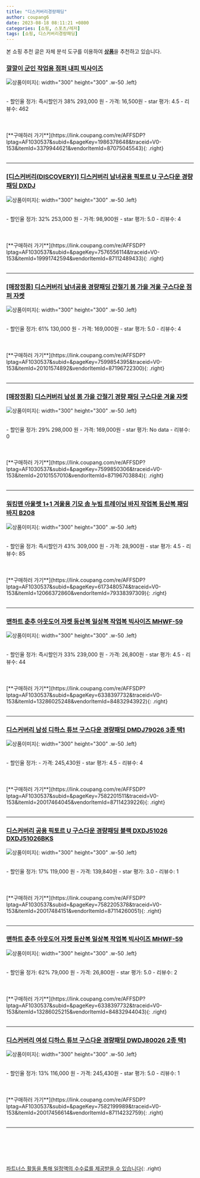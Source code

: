 ```yaml
---
title: "디스커버리경량패딩"
author: coupang6
date: 2023-08-18 08:11:21 +0800
categories: [쇼핑, 스포츠/레저]
tags: [쇼핑, 디스커버리경량패딩]
---
```


본 쇼핑 추천 글은 자체 분석 도구를 이용하여 [**상품**](https://link.coupang.com/a/bao1ui)을 추천하고 있습니다.

### [깔깔이 군인 작업용 점퍼 내피 빅사이즈](https://link.coupang.com/re/AFFSDP?lptag=AF1030537&subid=&pageKey=1986378648&traceid=V0-153&itemId=3379944621&vendorItemId=87075045543)

![상품이미지](https://thumbnail10.coupangcdn.com/thumbnails/remote/230x230ex/image/vendor_inventory/f868/530f36cd8c561b1ff64ad0820385aec74cf993be133f505fb50798f13f68.jpg){: width="300" height="300" .w-50 .left}


<br>
- 할인율 정가: 즉시할인가 38%  293,000   원
- 가격: 16,500원
- star 평가: 4.5
- 리뷰수: 462
<br>
<br>
<br>
<br>
[**구매하러 가기**](https://link.coupang.com/re/AFFSDP?lptag=AF1030537&subid=&pageKey=1986378648&traceid=V0-153&itemId=3379944621&vendorItemId=87075045543){: .right}
<br>
<br>

---

### [[디스커버리(DISCOVERY)] 디스커버리 남녀공용 픽토르 U 구스다운 경량패딩 DXDJ](https://link.coupang.com/re/AFFSDP?lptag=AF1030537&subid=&pageKey=7576556114&traceid=V0-153&itemId=19991742594&vendorItemId=87112489433)

![상품이미지](https://thumbnail10.coupangcdn.com/thumbnails/remote/230x230ex/image/vendor_inventory/d9d5/5f91bb184c0cd5d5c5c11de155912f8cd24ef10c7be2e04358e732c90165.jpg){: width="300" height="300" .w-50 .left}


<br>
- 할인율 정가: 32%  253,000   원
- 가격: 98,900원
- star 평가: 5.0
- 리뷰수: 4
<br>
<br>
<br>
<br>
[**구매하러 가기**](https://link.coupang.com/re/AFFSDP?lptag=AF1030537&subid=&pageKey=7576556114&traceid=V0-153&itemId=19991742594&vendorItemId=87112489433){: .right}
<br>
<br>

---

### [[매장정품] 디스커버리 남녀공용 경량패딩 간절기 봄 가을 겨울 구스다운 점퍼 자켓](https://link.coupang.com/re/AFFSDP?lptag=AF1030537&subid=&pageKey=7599854395&traceid=V0-153&itemId=20101574892&vendorItemId=87196722300)

![상품이미지](https://thumbnail7.coupangcdn.com/thumbnails/remote/230x230ex/image/vendor_inventory/21b1/2c159e1e8c41728548c03ccc0eb661ccb1350d2aeaf320148713b136328d.png){: width="300" height="300" .w-50 .left}


<br>
- 할인율 정가: 61%  130,000   원
- 가격: 169,000원
- star 평가: 5.0
- 리뷰수: 4
<br>
<br>
<br>
<br>
[**구매하러 가기**](https://link.coupang.com/re/AFFSDP?lptag=AF1030537&subid=&pageKey=7599854395&traceid=V0-153&itemId=20101574892&vendorItemId=87196722300){: .right}
<br>
<br>

---

### [[매장정품] 디스커버리 남성 봄 가을 간절기 경량 패딩 구스다운 겨울 자켓](https://link.coupang.com/re/AFFSDP?lptag=AF1030537&subid=&pageKey=7599850306&traceid=V0-153&itemId=20101557010&vendorItemId=87196703884)

![상품이미지](https://thumbnail10.coupangcdn.com/thumbnails/remote/230x230ex/image/vendor_inventory/6c6b/8d3e176c55c7fe863627e2959f09f6f8a8202d376d07dc37f9b47d474f55.png){: width="300" height="300" .w-50 .left}


<br>
- 할인율 정가: 29%  298,000   원
- 가격: 169,000원
- star 평가: No data
- 리뷰수: 0
<br>
<br>
<br>
<br>
[**구매하러 가기**](https://link.coupang.com/re/AFFSDP?lptag=AF1030537&subid=&pageKey=7599850306&traceid=V0-153&itemId=20101557010&vendorItemId=87196703884){: .right}
<br>
<br>

---

### [워킹맨 아울렛 1+1 겨울용 기모 솜 누빔 트레이닝 바지 작업복 등산복 패딩바지 B208](https://link.coupang.com/re/AFFSDP?lptag=AF1030537&subid=&pageKey=6173480574&traceid=V0-153&itemId=12066372860&vendorItemId=79338397309)

![상품이미지](https://thumbnail6.coupangcdn.com/thumbnails/remote/230x230ex/image/vendor_inventory/5476/35456866fc0ba946961de2ca118df7d27bd5539104cc3c22c621a6d8f689.jpg){: width="300" height="300" .w-50 .left}


<br>
- 할인율 정가: 즉시할인가 43%  309,000   원
- 가격: 28,900원
- star 평가: 4.5
- 리뷰수: 85
<br>
<br>
<br>
<br>
[**구매하러 가기**](https://link.coupang.com/re/AFFSDP?lptag=AF1030537&subid=&pageKey=6173480574&traceid=V0-153&itemId=12066372860&vendorItemId=79338397309){: .right}
<br>
<br>

---

### [맨하트 춘추 아웃도어 자켓 등산복 일상복 작업복 빅사이즈 MHWF-59](https://link.coupang.com/re/AFFSDP?lptag=AF1030537&subid=&pageKey=6338397732&traceid=V0-153&itemId=13286025248&vendorItemId=84832943922)

![상품이미지](https://thumbnail10.coupangcdn.com/thumbnails/remote/230x230ex/image/vendor_inventory/ad08/9f3ba8d58b839342df20bc255b72acc8b4c917a078b6b4fb2fd645231d18.jpg){: width="300" height="300" .w-50 .left}


<br>
- 할인율 정가: 즉시할인가 33%  239,000   원
- 가격: 26,800원
- star 평가: 4.5
- 리뷰수: 44
<br>
<br>
<br>
<br>
[**구매하러 가기**](https://link.coupang.com/re/AFFSDP?lptag=AF1030537&subid=&pageKey=6338397732&traceid=V0-153&itemId=13286025248&vendorItemId=84832943922){: .right}
<br>
<br>

---

### [디스커버리 남성 디하스 튜브 구스다운 경량패딩 DMDJ79026 3종 택1](https://link.coupang.com/re/AFFSDP?lptag=AF1030537&subid=&pageKey=7582201511&traceid=V0-153&itemId=20017464045&vendorItemId=87114239226)

![상품이미지](https://thumbnail7.coupangcdn.com/thumbnails/remote/230x230ex/image/vendor_inventory/fbbd/0a4a39da875b9f0eb31c9d2db426352b96e438eb79d431610253e1f50e46.jpg){: width="300" height="300" .w-50 .left}


<br>
- 할인율 정가: 
- 가격: 245,430원
- star 평가: 4.5
- 리뷰수: 4
<br>
<br>
<br>
<br>
[**구매하러 가기**](https://link.coupang.com/re/AFFSDP?lptag=AF1030537&subid=&pageKey=7582201511&traceid=V0-153&itemId=20017464045&vendorItemId=87114239226){: .right}
<br>
<br>

---

### [디스커버리 공용 픽토르 U 구스다운 경량패딩 블랙 DXDJ51026 DXDJ51026BKS](https://link.coupang.com/re/AFFSDP?lptag=AF1030537&subid=&pageKey=7582205378&traceid=V0-153&itemId=20017484151&vendorItemId=87114260051)

![상품이미지](https://thumbnail6.coupangcdn.com/thumbnails/remote/230x230ex/image/vendor_inventory/55f2/06a038011ce7a175d2a0c5b9fb910350b70b33d769e1901aac70833ef3db.jpg){: width="300" height="300" .w-50 .left}


<br>
- 할인율 정가: 17%  119,000   원
- 가격: 139,840원
- star 평가: 3.0
- 리뷰수: 1
<br>
<br>
<br>
<br>
[**구매하러 가기**](https://link.coupang.com/re/AFFSDP?lptag=AF1030537&subid=&pageKey=7582205378&traceid=V0-153&itemId=20017484151&vendorItemId=87114260051){: .right}
<br>
<br>

---

### [맨하트 춘추 아웃도어 자켓 등산복 일상복 작업복 빅사이즈 MHWF-59](https://link.coupang.com/re/AFFSDP?lptag=AF1030537&subid=&pageKey=6338397732&traceid=V0-153&itemId=13286025215&vendorItemId=84832944043)

![상품이미지](https://thumbnail7.coupangcdn.com/thumbnails/remote/230x230ex/image/vendor_inventory/77a9/1411519da19d0d19493c202628f65b48330436b18ec18c32a4b8ec1b3724.jpg){: width="300" height="300" .w-50 .left}


<br>
- 할인율 정가: 62%  79,000   원
- 가격: 26,800원
- star 평가: 5.0
- 리뷰수: 2
<br>
<br>
<br>
<br>
[**구매하러 가기**](https://link.coupang.com/re/AFFSDP?lptag=AF1030537&subid=&pageKey=6338397732&traceid=V0-153&itemId=13286025215&vendorItemId=84832944043){: .right}
<br>
<br>

---

### [디스커버리 여성 디하스 튜브 구스다운 경량패딩 DWDJ80026 2종 택1](https://link.coupang.com/re/AFFSDP?lptag=AF1030537&subid=&pageKey=7582199989&traceid=V0-153&itemId=20017456614&vendorItemId=87114232759)

![상품이미지](https://thumbnail10.coupangcdn.com/thumbnails/remote/230x230ex/image/vendor_inventory/01bc/34bf01fefb85ca80c633fcc88cce0284465a6cc4ac8c85131820a67c6d4e.jpg){: width="300" height="300" .w-50 .left}


<br>
- 할인율 정가: 13%  116,000   원
- 가격: 245,430원
- star 평가: 5.0
- 리뷰수: 1
<br>
<br>
<br>
<br>
[**구매하러 가기**](https://link.coupang.com/re/AFFSDP?lptag=AF1030537&subid=&pageKey=7582199989&traceid=V0-153&itemId=20017456614&vendorItemId=87114232759){: .right}
<br>
<br>

---
<br><br><br><br><br> [파트너스 활동을 통해 일정액의 수수료를 제공받을 수 있습니다](https://link.coupang.com/a/bao1ui){: .right}
